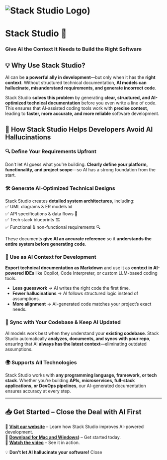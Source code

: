 # ![Stack Studio Logo]([https://storage.googleapis.com/public-stack-studio/gb3.png))  
# Stack Studio 🚀  
### **Give AI the Context It Needs to Build the Right Software**  

## 💡 Why Use Stack Studio?  
AI can be **a powerful ally in development**—but only when it has the **right context**. Without structured technical documentation, **AI models can hallucinate, misunderstand requirements, and generate incorrect code**.  

Stack Studio **solves this problem** by generating **clear, structured, and AI-optimized technical documentation** before you even write a line of code. This ensures that AI-assisted coding tools work with **precise context**, leading to **faster, more accurate, and more reliable** software development.  

## 🚀 How Stack Studio Helps Developers Avoid AI Hallucinations  

### 🔍 **Define Your Requirements Upfront**  
Don't let AI guess what you're building. **Clearly define your platform, functionality, and project scope**—so AI has a strong foundation from the start.  

### 🛠 **Generate AI-Optimized Technical Designs**  
Stack Studio creates **detailed system architectures**, including:  
✅ UML diagrams & ER models 📊  
✅ API specifications & data flows 🔗  
✅ Tech stack blueprints 🏗  
✅ Functional & non-functional requirements 🔍  

These documents **give AI an accurate reference** so it **understands the entire system before generating code**.  

### 🔗 **Use as AI Context for Development**  
**Export technical documentation as Markdown** and use it as **context in AI-powered IDEs** like Copilot, Code Interpreter, or custom LLM-based coding tools.  

- **Less guesswork** → AI writes the right code the first time.  
- **Fewer hallucinations** → AI follows structured logic instead of assumptions.  
- **More alignment** → AI-generated code matches your project’s exact needs.  

### 🔄 **Sync with Your Codebase & Keep AI Updated**  
AI models work best when they understand your **existing codebase**. Stack Studio automatically **analyzes, documents, and syncs with your repo**, ensuring that AI **always has the latest context**—eliminating outdated assumptions.  

### 🌍 **Supports All Technologies**  
Stack Studio works with **any programming language, framework, or tech stack**. Whether you’re building **APIs, microservices, full-stack applications, or DevOps pipelines**, our AI-generated documentation ensures accuracy at every step.  

---

## 📥 Get Started – Close the Deal with AI First  

🔹 **[Visit our website](https://stackstudio.io/)** – Learn how Stack Studio improves AI-powered development.  
🔹 **[Download for Mac and Windows](https://stackstudio.io/))** – Get started today.  
🔹 **[Watch the video](https://yourwebsite.com/video)** – See it in action.  

💡 **Don’t let AI hallucinate your software!** Close

